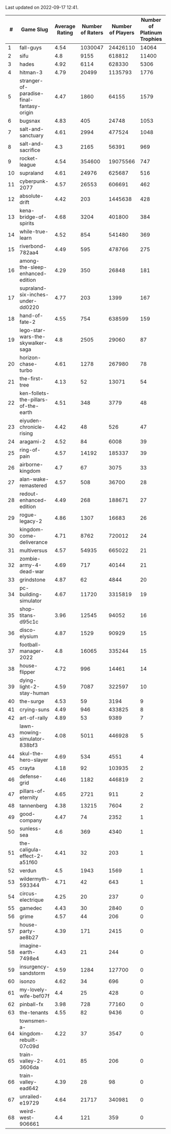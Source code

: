 Last updated on 2022-09-17 12:41.


|#|Game Slug|Average Rating|Number of Raters|Number of Players|Number of Platinum Trophies|Max Rarity (%)|
|---|---|---|---|---|---|---|
|1|fall-guys|4.54|1030047|24426110|14064|91|
|2|sifu|4.8|9155|618812|11400|90|
|3|hades|4.92|6114|628330|5306|89|
|4|hitman-3|4.79|20499|1135793|1776|48|
|5|stranger-of-paradise-final-fantasy-origin|4.47|1860|64155|1579|98|
|6|bugsnax|4.83|405|24748|1053|96|
|7|salt-and-sanctuary|4.61|2994|477524|1048|83|
|8|salt-and-sacrifice|4.3|2165|56391|969|91|
|9|rocket-league|4.54|354600|19075566|747|73|
|10|supraland|4.61|24976|625687|516|100|
|11|cyberpunk-2077|4.57|26553|606691|462|60|
|12|absolute-drift|4.42|203|1445638|428|10|
|13|kena-bridge-of-spirits|4.68|3204|401800|384|94|
|14|while-true-learn|4.52|854|541480|369|93|
|15|riverbond-782aa4|4.49|595|478766|275|69|
|16|among-the-sleep-enhanced-edition|4.29|350|26848|181|45|
|17|supraland-six-inches-under-dd0220|4.77|203|1399|167|99|
|18|hand-of-fate-2|4.55|754|638599|159|72|
|19|lego-star-wars-the-skywalker-saga|4.8|2505|29060|87|98|
|20|horizon-chase-turbo|4.61|1278|267980|78|83|
|21|the-first-tree|4.13|52|13071|54|85|
|22|ken-follets-the-pillars-of-the-earth|4.51|348|3779|48|63|
|23|eiyuden-chronicle-rising|4.42|48|526|47|90|
|24|aragami-2|4.52|84|6008|39|92|
|25|ring-of-pain|4.57|14192|185337|39|97|
|26|airborne-kingdom|4.7|67|3075|33|55|
|27|alan-wake-remastered|4.57|508|36700|28|3|
|28|redout-enhanced-edition|4.49|268|188671|27|40|
|29|rogue-legacy-2|4.86|1307|16683|26|36|
|30|kingdom-come-deliverance|4.71|8762|720012|24|30|
|31|multiversus|4.57|54935|665022|21|84|
|32|zombie-army-4-dead-war|4.69|717|40144|21|66|
|33|grindstone|4.87|62|4844|20|98|
|34|pc-building-simulator|4.67|11720|3315819|19|47|
|35|shop-titans-d95c1c|3.96|12545|94052|16|99|
|36|disco-elysium|4.87|1529|90929|15|28|
|37|football-manager-2022|4.8|16065|335244|15|46|
|38|house-flipper|4.72|996|14461|14|93|
|39|dying-light-2-stay-human|4.59|7087|322597|10|49|
|40|the-surge|4.53|59|3194|9|94|
|41|crying-suns|4.49|946|433825|8|65|
|42|art-of-rally|4.89|53|9389|7|95|
|43|lawn-mowing-simulator-838bf3|4.08|5011|446928|5|94|
|44|skul-the-hero-slayer|4.69|534|4551|4|96|
|45|crayta|4.18|92|103935|2|22|
|46|defense-grid|4.46|1182|446819|2|79|
|47|pillars-of-eternity|4.65|2721|911|2|79|
|48|tannenberg|4.38|13215|7604|2|59|
|49|good-company|4.47|74|2352|1|60|
|50|sunless-sea|4.6|369|4340|1|38|
|51|the-caligula-effect-2-a51f60|4.41|32|203|1|98|
|52|verdun|4.5|1943|1569|1|53|
|53|wildermyth-593344|4.71|42|643|1|91|
|54|circus-electrique|4.25|20|237|0|91|
|55|gamedec|4.43|30|2840|0|59|
|56|grime|4.57|44|206|0|94|
|57|house-party-ae8b27|4.39|171|2415|0|18|
|58|imagine-earth-7498e4|4.43|21|244|0|66|
|59|insurgency-sandstorm|4.59|1284|127700|0|9|
|60|isonzo|4.62|34|696|0|65|
|61|my-lovely-wife-bef07f|4.4|25|428|0|99|
|62|pinball-fx|3.98|728|77160|0|87|
|63|the-tenants|4.55|82|9436|0|97|
|64|townsmen-a-kingdom-rebuilt-07c09d|4.22|37|3547|0|67|
|65|train-valley-2-3606da|4.01|85|206|0|88|
|66|train-valley-ead642|4.39|28|98|0|78|
|67|unrailed-e19729|4.64|21717|340981|0|38|
|68|weird-west-906661|4.4|121|359|0|72|
